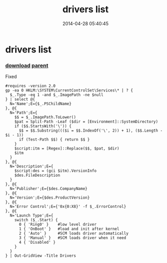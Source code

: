 ﻿---
pid:            5121
parent:         5120
children:       
poster:         greg zakharov
title:          drivers list
date:           2014-04-28 05:40:45
description:    Fixed
format:         posh
---

# drivers list

### [download](5121.ps1) [parent](5120.md) 

Fixed

```posh
#requires -version 2.0
gp -ea 0 HKLM:\SYSTEM\CurrentControlSet\Services\* | ? {
  $_.Type -eq 1 -and $_.ImagePath -ne $null
} | select @{
  N='Name';E={$_.PSChildName}
}, @{
  N='Path';E={
    $$ = $_.ImagePath.ToLower()
    $pat = Split-Path -Leaf ($dir = [Environment]::SystemDirectory)
    if ($$.StartsWith('\')) {
      $$ = $$.Substring((($i = $$.IndexOf('\', 2)) + 1), ($$.Length - $i - 1))
      if (Test-Path $$) { return $$ }
    }
    $script:itm = [Regex]::Replace($$, $pat, $dir)
    $itm
  }
}, @{
  N='Description';E={
    $script:des = (gci $itm).VersionInfo
    $des.FileDescription
  }
}, @{
  N='Publisher';E={$des.CompanyName}
}, @{
  N='Version';E={$des.ProductVersion}
}, @{
  N='Error Control';E={'0x{0:X8}' -f $_.ErrorControl}
}, @{
  N='Launch Type';E={
    switch ($_.Start) {
      0 { 'Ring0' }    #low level driver
      1 { 'OnBoot' }   #load and init after kernel
      2 { 'Auto' }     #SCM loads driver automatically
      3 { 'Manual' }   #SCM loads driver when it need
      4 { 'Disabled' }
    }
  }
} | Out-GridView -Title Drivers
```
